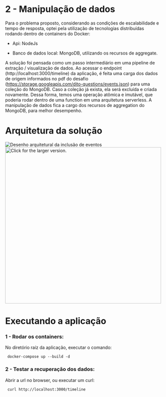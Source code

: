 
# 2 - Manipulação de dados

  

Para o problema proposto, considerando as condições de escalabilidade e tempo de resposta, optei pela utilização de tecnologias distribuídas rodando dentro de containers do Docker:

  

- Api: NodeJs

- Banco de dados local: MongoDB, utilizando os recursos de aggregate.

  

A solução foi pensada como um passo intermediário em uma pipeline de extração / visualização de dados. Ao acessar o endpoint (http://localhost:3000/timeline) da aplicação, é feita uma carga dos dados de origem informados no pdf do desafio (https://storage.googleapis.com/dito-questions/events.json) para uma coleção do MongoDB. Caso a coleção já exista, ela será excluída e criada novamente. Dessa forma, temos uma operação atômica e imutável, que poderia rodar dentro de uma function em uma arquitetura serverless. A manipulação de dados fica a cargo dos recursos de aggregation do MongoDB, para melhor desempenho.

  

# Arquitetura da solução
![Desenho arquitetural da inclusão de eventos](https://drive.google.com/uc?export=view&id=10Zif_-u9k2HtMLK1lLt5ISKYxrRj3BRb)  
<a href="https://drive.google.com/uc?export=view&id=10Zif_-u9k2HtMLK1lLt5ISKYxrRj3BRb"><img src="https://drive.google.com/uc?export=view&id=10Zif_-u9k2HtMLK1lLt5ISKYxrRj3BRb" style="width: 500px; max-width: 100%; height: auto" title="Click for the larger version." /></a>


# Executando a aplicação

  

### 1 - Rodar os containers:

No diretório raíz da aplicação, executar o comando:

	 docker-compose up --build -d

  

### 2 - Testar a recuperação dos dados:

Abrir a url no browser, ou executar um curl:

	 curl http://localhost:3000/timeline